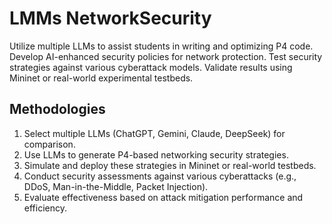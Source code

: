 # LMMs NetworkSecurity


Utilize multiple LLMs to assist students in writing and optimizing P4 code.
Develop AI-enhanced security policies for network protection.
Test security strategies against various cyberattack models.
Validate results using Mininet or real-world experimental testbeds.

## Methodologies
1. Select multiple LLMs (ChatGPT, Gemini, Claude, DeepSeek) for
comparison.
2. Use LLMs to generate P4-based networking security strategies.
3. Simulate and deploy these strategies in Mininet or real-world testbeds.
4. Conduct security assessments against various cyberattacks (e.g.,
DDoS, Man-in-the-Middle, Packet Injection).
5. Evaluate effectiveness based on attack mitigation performance and
efficiency.
